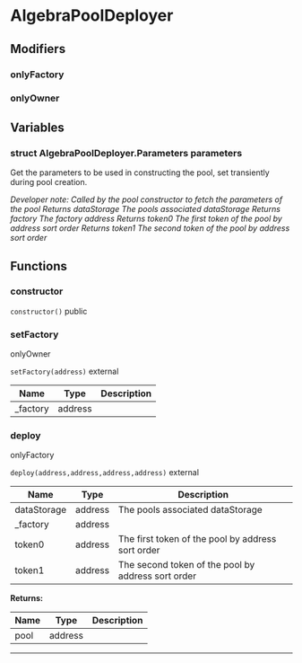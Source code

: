 

# AlgebraPoolDeployer




## Modifiers
### onlyFactory









### onlyOwner











## Variables
### struct AlgebraPoolDeployer.Parameters parameters 

Get the parameters to be used in constructing the pool, set transiently during pool creation.

*Developer note: Called by the pool constructor to fetch the parameters of the pool
Returns dataStorage The pools associated dataStorage
Returns factory The factory address
Returns token0 The first token of the pool by address sort order
Returns token1 The second token of the pool by address sort order*

## Functions
### constructor


`constructor()`  public







### setFactory

onlyOwner

`setFactory(address)`  external





| Name | Type | Description |
| ---- | ---- | ----------- |
| _factory | address |  |


### deploy

onlyFactory

`deploy(address,address,address,address)`  external





| Name | Type | Description |
| ---- | ---- | ----------- |
| dataStorage | address | The pools associated dataStorage |
| _factory | address |  |
| token0 | address | The first token of the pool by address sort order |
| token1 | address | The second token of the pool by address sort order |

**Returns:**

| Name | Type | Description |
| ---- | ---- | ----------- |
| pool | address |  |



---


